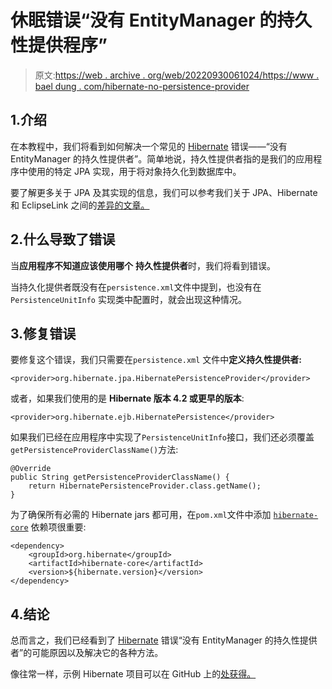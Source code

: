 # 休眠错误“没有 EntityManager 的持久性提供程序”

> 原文:[https://web . archive . org/web/20220930061024/https://www . bael dung . com/hibernate-no-persistence-provider](https://web.archive.org/web/20220930061024/https://www.baeldung.com/hibernate-no-persistence-provider)

## 1.介绍

在本教程中，我们将看到如何解决一个常见的 [Hibernate](/web/20220627080255/https://www.baeldung.com/tag/hibernate/) 错误——“没有 EntityManager 的持久性提供者”。简单地说，持久性提供者指的是我们的应用程序中使用的特定 JPA 实现，用于将对象持久化到数据库中。

要了解更多关于 JPA 及其实现的信息，我们可以参考我们关于 JPA、Hibernate 和 EclipseLink 之间的[差异的文章。](/web/20220627080255/https://www.baeldung.com/jpa-hibernate-difference)

## 2.什么导致了错误

当**应用程序不知道应该使用哪个** **持久性提供者**时，我们将看到错误。

当持久化提供者既没有在`persistence.xml`文件中提到，也没有在`PersistenceUnitInfo` 实现类中配置时，就会出现这种情况。

## 3.修复错误

要修复这个错误，我们只需要在`persistence.xml` 文件中**定义持久性提供者:**

```
<provider>org.hibernate.jpa.HibernatePersistenceProvider</provider>
```

或者，如果我们使用的是 **Hibernate 版本 4.2 或更早的版本**:

```
<provider>org.hibernate.ejb.HibernatePersistence</provider>
```

如果我们已经在应用程序中实现了`PersistenceUnitInfo`接口，我们还必须覆盖
`getPersistenceProviderClassName()`方法:

```
@Override
public String getPersistenceProviderClassName() {
    return HibernatePersistenceProvider.class.getName();
}
```

为了确保所有必需的 Hibernate jars 都可用，在`pom.xml`文件中添加 [`hibernate-core`](https://web.archive.org/web/20220627080255/https://search.maven.org/artifact/org.hibernate/hibernate-core) 依赖项很重要:

```
<dependency>
    <groupId>org.hibernate</groupId>
    <artifactId>hibernate-core</artifactId>
    <version>${hibernate.version}</version>
</dependency>
```

## 4.结论

总而言之，我们已经看到了 [Hibernate](/web/20220627080255/https://www.baeldung.com/tag/hibernate/) 错误“没有 EntityManager 的持久性提供者”的可能原因以及解决它的各种方法。

像往常一样，示例 Hibernate 项目可以在 GitHub 上的[处获得。](https://web.archive.org/web/20220627080255/https://github.com/eugenp/tutorials/tree/master/persistence-modules/hibernate-exceptions)